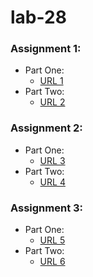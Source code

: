 # lab-28

### Assignment 1:
* Part One:
  * [URL 1](https://codesandbox.io/s/52von8zv2k)
* Part Two:
  * [URL 2](https://codesandbox.io/s/mmy380z81p)

### Assignment 2:
* Part One:
  * [URL 3](https://codesandbox.io/s/wyq4wom2j8)
* Part Two:
  * [URL 4](https://codesandbox.io/s/r0qo7l1y74)
  
### Assignment 3:
* Part One:
  * [URL 5](https://codesandbox.io/s/mjyqo2yjnj)
* Part Two:
  * [URL 6]()
